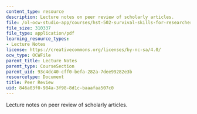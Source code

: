 ```yaml
---
content_type: resource
description: Lecture notes on peer review of scholarly articles.
file: /ol-ocw-studio-app/courses/hst-502-survival-skills-for-researchers-the-responsible-conduct-of-research-spring-2003/846a03f0984a3f988d1cbaaafaa507c0_7handoutpeerreview.pdf
file_size: 310337
file_type: application/pdf
learning_resource_types:
- Lecture Notes
license: https://creativecommons.org/licenses/by-nc-sa/4.0/
ocw_type: OCWFile
parent_title: Lecture Notes
parent_type: CourseSection
parent_uid: 93c4dc40-cff0-befa-282a-7dee99282e3b
resourcetype: Document
title: Peer Review
uid: 846a03f0-984a-3f98-8d1c-baaafaa507c0
---
```

Lecture notes on peer review of scholarly articles.